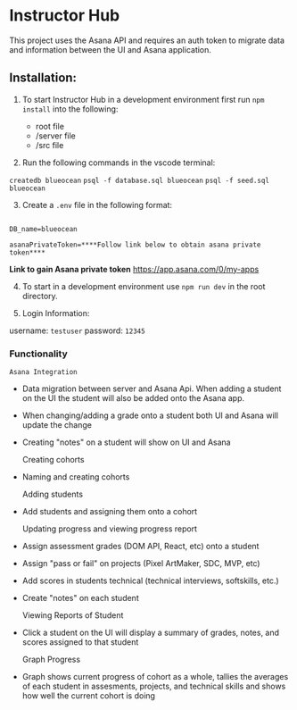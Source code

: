 # Instructor Hub
This project uses the Asana API and requires an auth token to migrate data and information between the UI and Asana application.


## Installation:


1. To start Instructor Hub in a development environment first run `npm install` into the following:
    - root file
    - /server file
    - /src file

2. Run the following commands in the vscode terminal:

 `createdb blueocean`
 `psql -f database.sql blueocean`
 `psql -f seed.sql blueocean`


3. Create a `.env` file in the following format:

```

DB_name=blueocean

asanaPrivateToken=****Follow link below to obtain asana private token****

```

****Link to gain Asana private token****
https://app.asana.com/0/my-apps 


4. To start in a development environment use `npm run dev` in the root directory.



5. Login Information:

username: `testuser`
password: `12345`


### Functionality

    Asana Integration

- Data migration between server and Asana Api. When adding a student on the UI the student will also be added onto the Asana app.
- When changing/adding a grade onto a student both UI and Asana will update the change
- Creating "notes" on a student will show on UI and Asana

    Creating cohorts

- Naming and creating cohorts

    Adding students

- Add students and assigning them onto a cohort

    Updating progress and viewing progress report

- Assign assessment grades (DOM API, React, etc) onto a student
- Assign "pass or fail" on projects (Pixel ArtMaker, SDC, MVP, etc)
- Add scores in students technical (technical interviews, softskills, etc.)
- Create "notes" on each student 

    Viewing Reports of Student

- Click a student on the UI will display a summary of grades, notes, and scores assigned to that student

    Graph Progress

- Graph shows current progress of cohort as a whole, tallies the averages of each student in assesments, projects, and technical skills and shows how well the current cohort is doing
